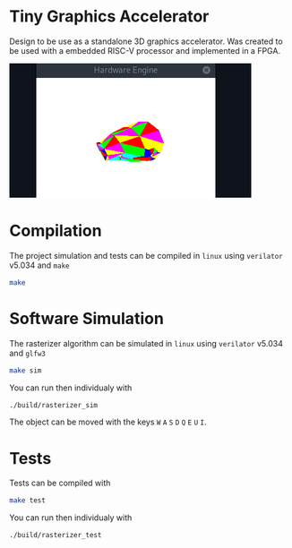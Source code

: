 # Tiny Graphics Accelerator
Design to be use as a standalone 3D graphics accelerator. 
Was created to be used with a embedded RISC-V processor and implemented in a FPGA.


![Cup Simulation](images/cup-rotation.gif)

# Compilation
The project simulation and tests can be compiled in `linux` using `verilator` v5.034 and `make`
```sh
make
```

# Software Simulation
The rasterizer algorithm can be simulated in `linux` using `verilator` v5.034 and `glfw3`
```sh
make sim
```
You can run then individualy with
```sh
./build/rasterizer_sim
```
The object can be moved with the keys `W` `A` `S` `D` `Q` `E` `U` `I`.

# Tests
Tests can be compiled with
```sh
make test
```
You can run then individualy with
```sh
./build/rasterizer_test
```

